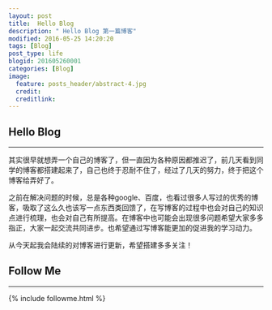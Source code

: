```yaml
---
layout: post
title:  Hello Blog
description: " Hello Blog 第一篇博客"
modified: 2016-05-25 14:20:20
tags: [Blog]
post_type: life
blogid: 201605260001
categories: [Blog]
image:
  feature: posts_header/abstract-4.jpg
  credit:
  creditlink:
---
```



## Hello Blog

--------
其实很早就想弄一个自己的博客了，但一直因为各种原因都推迟了，前几天看到同学的博客都搭建起来了，自己也终于忍耐不住了，经过了几天的努力，终于把这个博客给弄好了。

之前在解决问题的时候，总是各种google、百度，也看过很多人写过的优秀的博客，吸取了这么久也该写一点东西类回馈了，在写博客的过程中也会对自己的知识点进行梳理，也会对自己有所提高。在博客中也可能会出现很多问题希望大家多多指正，大家一起交流共同进步。也希望通过写博客能更加的促进我的学习动力。

从今天起我会陆续的对博客进行更新，希望搭建多多关注！

## Follow Me

--------

{% include followme.html %}
